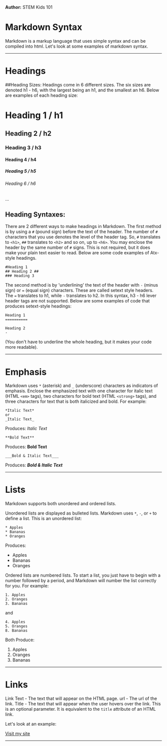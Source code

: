 **Author:**
STEM Kids 101
# Markdown Syntax

Markdown is a markup language that uses simple syntax and can be compiled into html. Let's
look at some examples of markdown syntax.

**********

# Headings
##Heading Sizes:
Headings come in 6 different sizes. The six sizes are denoted h1 - h6, with the largest
being an h1, and the smallest an h6. Below are examples of each heading size:

# Heading 1 / h1

## Heading 2 / h2

### Heading 3 / h3

#### Heading 4 / h4

##### Heading 5 / h5

###### Heading 6 / h6  ######
...

## Heading Syntaxes:
There are 2 different ways to make headings in Markdown.
The first method is by using a `#` (pound sign) before the text of the 
header. The number of `#` characters that you use denotes the level of 
the header tag. So, `#` translates to `<h1>`, `##` translates to 
`<h2>` and so on, up to `<h6>`. You may enclose the header by the same 
number of `#` signs. This is not required, but it does make your plain 
text easier to read. Below are some code examples of Atx-style headings.

    #Heading 1
    ## Heading 2 ##
    ### Heading 3
  
The second method is by 'underlining' the text of the header with `-` 
(minus sign) or `=` (equal sign) characters. These are called setext style headers. The `=` translates to 
h1, while `-` translates to h2. In this syntax, h3 - h6 lever header tags are 
not supported. Below are some examples of code that produces setext-style headings:

    Heading 1
    ==========

    Heading 2
    -

(You don't have to underline the whole heading, but it makes your code more readable).

**********

# Emphasis

Markdown uses `*` (asterisk) and `_` (underscore) characters as 
indicators of emphasis. Enclose the emphasized text with one character 
for italic text (HTML `<em>` tags), two characters for bold text (HTML 
`<strong>` tags), and three characters for text that is both 
italicized and bold. For example:

    *Italic Text*
    or
    _Italic Text_
Produces: *Italic Text*

    **Bold Text**
Produces: **Bold Text**

    ___Bold & Italic Text___
Produces: ___Bold & Italic Text___

**********

# Lists

Markdown supports both unordered and ordered lists. 

Unordered lists are displayed as bulleted lists. Markdown uses `*`, `-`, or 
`+` to define a list. This is an unordered list:  

    * Apples
    * Bananas
    * Oranges

Produces:

* Apples
* Bananas
* Oranges

Ordered lists are numbered lists. To start a list, you just have to begin with a number 
followed by a period, and Markdown will number the list correctly for you.
For example:

    1. Apples
    2. Oranges
    3. Bananas

and

    4. Apples
    5. Oranges
    8. Bananas

Both Produce:

1. Apples
2. Oranges
3. Bananas

**********

# Links

Link Text - The text that will appear on the HTML page.
url - The url of the link.
Title - The text that will appear when the user hovers over the link. 
        This is an optional parameter. It is equivalent to the `title` 
        attribute of an HTML link.

Let's look at an example:

[Visit my site](http://example.com "Visit example.com")

**********
